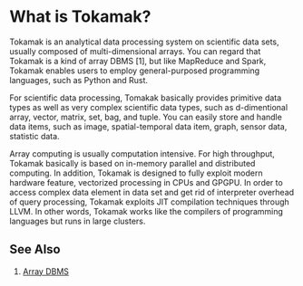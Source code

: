 # What is Tokamak?
Tokamak is an analytical data processing system on scientific data sets, usually composed of multi-dimensional arrays. You can regard that Tokamak is a kind of array DBMS [1], but like MapReduce and Spark, Tokamak enables users to employ general-purposed programming languages, such as Python and Rust.

For scientific data processing, Tomakak basically provides primitive data types as well as very complex scientific data types, such as d-dimentional array, vector, matrix, set, bag, and tuple. You can easily store and handle data items, such as image, spatial-temporal data item, graph, sensor data, statistic data.

Array computing is usually computation intensive. For high throughput, Tokamak basically is based on in-memory parallel and distributed computing. In addition, Tokamak is designed to fully exploit modern hardware feature, vectorized processing in CPUs and GPGPU. In order to access complex data element in data set and get rid of interpreter overhead of query processing, Tokamak exploits JIT compilation techniques through LLVM. In other words, Tokamak works like the compilers of programming languages but runs in large clusters.

## See Also
 1. [Array DBMS](https://en.wikipedia.org/wiki/Array_DBMS)
